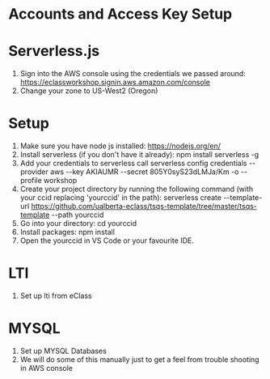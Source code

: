 # Accounts and Access Key Setup
# Serverless.js

1. Sign into the AWS console using the credentials we passed around: https://eclassworkshop.signin.aws.amazon.com/console
2. Change your zone to US-West2 (Oregon)

# Setup

1. Make sure you have node js installed: https://nodejs.org/en/
2. Install serverless (if you don't have it already): 
npm install serverless -g
3. Add your credentials to serverless
call serverless config credentials --provider aws --key AKIAUMR --secret 805Y0syS23dLMJa/Km -o --profile workshop
3. Create your project directory by running the following command (with your ccid replacing 'yourccid' in the path): serverless create --template-url https://github.com/ualberta-eclass/tsqs-template/tree/master/tsqs-template --path yourccid
4. Go into your directory: cd yourccid
5. Install packages: npm install
6. Open the yourccid in VS Code or your favourite IDE. 



# LTI

1. Set up lti from eClass

# MYSQL 

1. Set up MYSQL Databases
2. We will do some of this manually just to get a feel from trouble shooting in AWS console